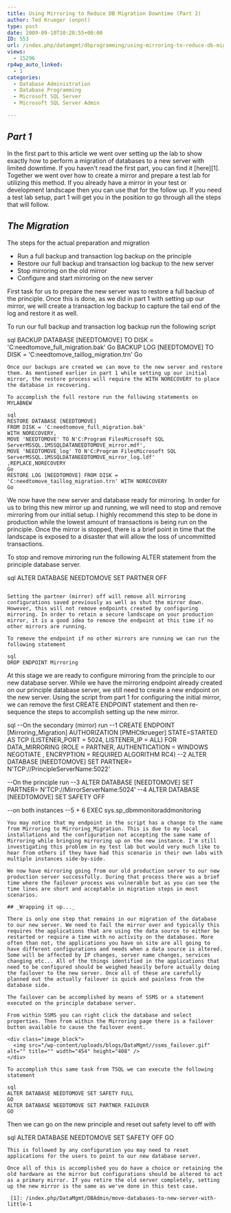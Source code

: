 ```yaml
---
title: Using Mirroring to Reduce DB Migration Downtime (Part 2)
author: Ted Krueger (onpnt)
type: post
date: 2009-09-10T10:28:55+00:00
ID: 553
url: /index.php/datamgmt/dbprogramming/using-mirroring-to-reduce-db-migration-d-2/
views:
  - 15296
rp4wp_auto_linked:
  - 1
categories:
  - Database Administration
  - Database Programming
  - Microsoft SQL Server
  - Microsoft SQL Server Admin

---
```

## _Part 1_

In the first part to this article we went over setting up the lab to show exactly how to perform a migration of databases to a new server with limited downtime. If you haven't read the first part, you can find it [here][1]. Together we went over how to create a mirror and prepare a test lab for utilizing this method. If you already have a mirror in your test or development landscape then you can use that for the follow up. If you need a test lab setup, part 1 will get you in the position to go through all the steps that will follow.

## _The Migration_

The steps for the actual preparation and migration

  * Run a full backup and transaction log backup on the principle
  * Restore our full backup and transaction log backup to the new server
  * Stop mirroring on the old mirror
  * Configure and start mirroring on the new server

First task for us to prepare the new server was to restore a full backup of the principle. Once this is done, as we did in part 1 with setting up our mirror, we will create a transaction log backup to capture the tail end of the log and restore it as well.
  
To run our full backup and transaction log backup run the following script

sql
BACKUP DATABASE [NEEDTOMOVE] TO DISK = 'C:needtomove_full_migration.bak'
Go
BACKUP LOG [NEEDTOMOVE] TO DISK = 'C:needtomove_taillog_migration.trn'
Go
```
Once our backups are created we can move to the new server and restore them. As mentioned earlier in part 1 while setting up our initial mirror, the restore process will require the WITH NORECOVERY to place the database in recovering. 

To accomplish the full restore run the following statements on MYLABNEW

sql
RESTORE DATABASE [NEEDTOMOVE] 
FROM DISK = 'C:needtomove_full_migration.bak'
WITH NORECOVERY,
MOVE 'NEEDTOMOVE' TO N'C:Program FilesMicrosoft SQL ServerMSSQL.1MSSQLDATANEEDTOMOVE_mirror.mdf',
MOVE 'NEEDTOMOVE_log' TO N'C:Program FilesMicrosoft SQL ServerMSSQL.1MSSQLDATANEEDTOMOVE_mirror_log.ldf'
,REPLACE,NORECOVERY
Go
RESTORE LOG [NEEDTOMOVE] FROM DISK = 'C:needtomove_taillog_migration.trn' WITH NORECOVERY
Go
```
We now have the new server and database ready for mirroring. In order for us to bring this new mirror up and running, we will need to stop and remove mirroring from our initial setup. I highly recommend this step to be done in production while the lowest amount of transactions is being run on the principle. Once the mirror is stopped, there is a brief point in time that the landscape is exposed to a disaster that will allow the loss of uncommitted transactions. 

To stop and remove mirroring run the following ALTER statement from the principle database server. 

sql
ALTER DATABASE NEEDTOMOVE SET PARTNER OFF
```

Setting the partner (mirror) off will remove all mirroring configurations saved previously as well as shut the mirror down. However, this will not remove endpoints created by configuring mirroring. In order to retain a secure landscape on your production mirror, it is a good idea to remove the endpoint at this time if no other mirrors are running.
  
To remove the endpoint if no other mirrors are running we can run the following statement

sql
DROP ENDPOINT Mirroring
```

At this stage we are ready to configure mirroring from the principle to our new database server. While we have the mirroring endpoint already created on our principle database server, we still need to create a new endpoint on the new server. Using the script from part 1 for configuring the initial mirror, we can remove the first CREATE ENDPOINT statement and then re-sequence the steps to accomplish setting up the new mirror.

sql
--On the secondary (mirror) run
--1
CREATE ENDPOINT [Mirroring_Migration] 
    AUTHORIZATION [PMHCtkrueger]
    STATE=STARTED
    AS TCP (LISTENER_PORT = 5024, LISTENER_IP = ALL)
    FOR DATA_MIRRORING (ROLE = PARTNER, AUTHENTICATION = WINDOWS NEGOTIATE
, ENCRYPTION = REQUIRED ALGORITHM RC4)
--2
ALTER DATABASE [NEEDTOMOVE] SET PARTNER= N'TCP://PrincipleServerName:5022'
 
--On the principle run
--3
ALTER DATABASE [NEEDTOMOVE] SET PARTNER= N'TCP://MirrorServerName:5024'
--4
ALTER DATABASE [NEEDTOMOVE] SET SAFETY OFF
 
--on both instances
--5 + 6
EXEC sys.sp_dbmmonitoraddmonitoring
```
You may notice that my endpoint in the script has a change to the name from Mirroring to Mirroring_Migration. This is due to my local installations and the configuration not accepting the same name of Mirroring while bringing mirroring up on the new instance. I'm still investigating this problem in my test lab but would very much like to hear from others if they have had this scenario in their own labs with multiple instances side-by-side.

We now have mirroring going from our old production server to our new production server successfully. During that process there was a brief time where the failover process was vulnerable but as you can see the time lines are short and acceptable in migration steps in most scenarios. 

## _Wrapping it up..._

There is only one step that remains in our migration of the database to our new server. We need to fail the mirror over and typically this requires the applications that are using the data source to either be restarted or require a time with no activity on the databases. More often than not, the applications you have on site are all going to have different configurations and needs when a data source is altered. Some will be affected by IP changes, server name changes, services changing etc... All of the things identified in the applications that need to be configured should be weighed heavily before actually doing the failover to the new server. Once all of these are carefully planned out the actually failover is quick and painless from the database side. 

The failover can be accomplished by means of SSMS or a statement executed on the principle database server. 

From within SSMS you can right click the database and select properties. Then from within the Mirroring page there is a failover button available to cause the failover event.

<div class="image_block">
  <img src="/wp-content/uploads/blogs/DataMgmt//ssms_failover.gif" alt="" title="" width="454" height="408" />
</div>

To accomplish this same task from TSQL we can execute the following statement

sql
ALTER DATABASE NEEDTOMOVE SET SAFETY FULL
GO
ALTER DATABASE NEEDTOMOVE SET PARTNER FAILOVER
GO
```
Then we can go on the new principle and reset out safety level to off with

sql
ALTER DATABASE NEEDTOMOVE SET SAFETY OFF
GO
```
This is followed by any configuration you may need to reset applications for the users to point to our new database server.

Once all of this is accomplished you do have a choice or retaining the old hardware as the mirror but configurations should be altered to act as a primary mirror. If you retire the old server completely, setting up the new mirror is the same as we've done in this test case.

 [1]: /index.php/DataMgmt/DBAdmin/move-databases-to-new-server-with-little-1